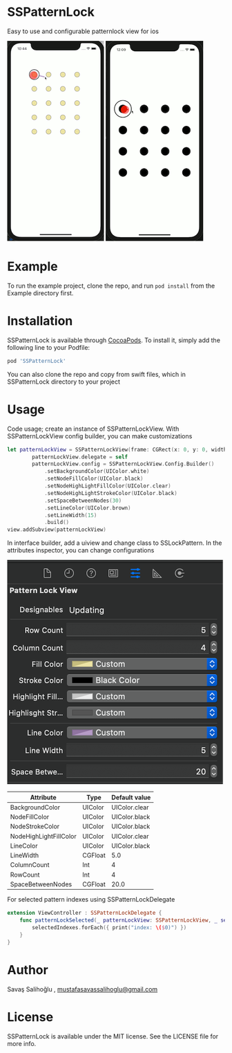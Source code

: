 # SSPatternLock

Easy to use and configurable patternlock view for ios

![ScreenShot](./screenshots/ss00001.gif)
![ScreenShot](./screenshots/ss00002.gif)

# Example

To run the example project, clone the repo, and run `pod install` from the Example directory first.

# Installation

SSPatternLock is available through [CocoaPods](https://cocoapods.org). To install
it, simply add the following line to your Podfile:

```ruby
pod 'SSPatternLock'
```

You can also clone the repo and copy from swift files, which in SSPatternLock directory to your project

# Usage

Code usage; create an instance of SSPatternLockView. With SSPatternLockView config builder, you can make customizations

```swift
let patternLockView = SSPatternLockView(frame: CGRect(x: 0, y: 0, width: self.view.frame.width, height: self.view.frame.height))
        patternLockView.delegate = self
        patternLockView.config = SSPatternLockView.Config.Builder()
            .setBackgroundColor(UIColor.white)
            .setNodeFillColor(UIColor.black)
            .setNodeHighLightFillColor(UIColor.clear)
            .setNodeHighLightStrokeColor(UIColor.black)
            .setSpaceBetweenNodes(30)
            .setLineColor(UIColor.brown)
            .setLineWidth(15)
            .build()
view.addSubview(patternLockView)
```

In interface builder, add a uiview and change class to SSLockPattern. In the attributes inspector, you can change configurations


![ScreenShot](./screenshots/ss00003.png)

| Attribute | Type  |  Default value |
|----|---|--|
| BackgroundColor| UIColor | UIColor.clear |
| NodeFillColor | UIColor | UIColor.black |
| NodeStrokeColor | UIColor | UIColor.black |
| NodeHighLightFillColor | UIColor | UIColor.clear |
| LineColor | UIColor | UIColor.black |
| LineWidth | CGFloat | 5.0 |
| ColumnCount | Int | 4 |
| RowCount | Int | 4 |
| SpaceBetweenNodes | CGFloat | 20.0 |



For selected pattern indexes using SSPatternLockDelegate
```swift
extension ViewController : SSPatternLockDelegate {
    func patternLockSelected(_ patternLockView: SSPatternLockView, _ selectedIndexes: [Int]) {
        selectedIndexes.forEach({ print("index: \($0)") })
    }
}
```

# Author

Savaş Salihoğlu , mustafasavassalihoglu@gmail.com

# License

SSPatternLock is available under the MIT license. See the LICENSE file for more info.
